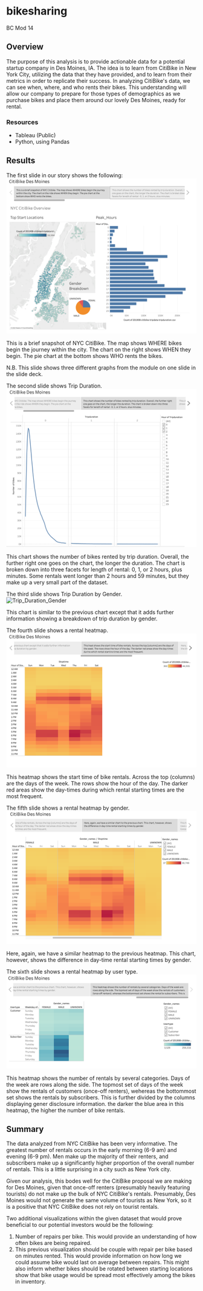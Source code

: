 # bikesharing
BC Mod 14

## Overview
The purpose of this analysis is to provide actionable data for a potential
startup company in Des Moines, IA. The idea is to learn from CitiBike in New
York City, utilizing the data that they have provided, and to learn from their
metrics in order to replicate their success. In analyzing CitiBike's data, we
can see when, where, and who rents their bikes. This understanding will allow
our company to prepare for those types of demographics as we purchase bikes and
place them around our lovely Des Moines, ready for rental.

### Resources
* Tableau (Public)
* Python, using Pandas

## Results
The first slide in our story shows the following:  
![NYC_Overview](images/NYC_Overview.png)

This is a brief snapshot of NYC CitiBike. The map shows WHERE bikes begin the
journey within the city. The chart on the right shows WHEN they begin. The pie
chart at the bottom shows WHO rents the bikes.

N.B. This slide shows three different graphs from the module on one slide in the
slide deck.

The second slide shows Trip Duration.  
![Trip_Duration](images/Trip_Duration.png)

This chart shows the number of bikes rented by trip duration. Overall, the
further right one goes on the chart, the longer the duration. The chart is
broken down into three facets for length of rental: 0, 1, or 2 hours, plus
minutes. Some rentals went longer than 2 hours and 59 minutes, but they make up
a very small part of the dataset.

The third slide shows Trip Duration by Gender.  
![Trip_Duration_Gender](images/Trip_Duration_Gender.png)

This chart is similar to the previous chart except that it adds further
information showing a breakdown of trip duration by gender.

The fourth slide shows a rental heatmap.  
![Rental_heatmap](images/Rental_heatmap.png)

This heatmap shows the start time of bike rentals. Across the top (columns) are
the days of the week. The rows show the hour of the day. The darker red areas
show the day-times during which rental starting times are the most frequent.

The fifth slide shows a rental heatmap by gender.  
![Rental_heatmap_Gender](images/Rental_heatmap_Gender.png)

Here, again, we have a similar heatmap to the previous heatmap. This chart,
however, shows the difference in day-time rental starting times by gender.

The sixth slide shows a rental heatmap by user type.  
![Rental_heatmap_RenterType](images/Rental_heatmap_RenterType.png)

This heatmap shows the number of rentals by several categories. Days of the week
are rows along the side. The topmost set of days of the week show the rentals of
customers (once-off renters), wehereas the bottommost set shows the rentals by
subscribers. This is further divided by the columns displaying gener disclosure
information. the darker the blue area in this heatmap, the higher the number of
bike rentals.

## Summary
The data analyzed from NYC CitiBike has been very informative. The greatest
number of rentals occurs in the early morning (6-9 am) and evening (6-9 pm). Men
make up the majority of their renters, and subscribers make up a significantly
higher proportion of the overall number of rentals. This is a little surprising
in a city such as New York city.

Given our analysis, this bodes well for the CitiBike proposal we are making for
Des Moines, given that once-off renters (presumably heavily featuring tourists)
do not make up the bulk of NYC CitiBike's rentals. Presumably, Des Moines would
not generate the same volume of tourists as New York, so it is a positive
that NYC CitiBike does not rely on tourist rentals.

Two additional visualizations within the given dataset that would prove
beneficial to our potential investors would be the following:

1. Number of repairs per bike. This would provide an understanding of how often
bikes are being repaired.
2. This previous visualization should be couple with repair per bike based on
minutes rented. This would provide information on how long we could assume bike
would last on average between repairs. This might also inform whether bikes
should be rotated between starting locations show that bike usage would be
spread most effectively among the bikes in inventory.
